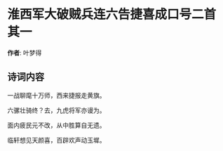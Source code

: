 # 淮西军大破贼兵连六告捷喜成口号二首  其一

**作者**: 叶梦得

## 诗词内容

一战聊麾十万师，西来捷报走黄旗。

六骡壮骑终？去，九虎将军亦谩为。

面内疲民元不改，从中胜算自无遗。

临轩想见天颜喜，百辟欢声动玉墀。

